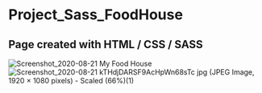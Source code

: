 # Project_Sass_FoodHouse
## Page created with HTML / CSS / SASS
![Screenshot_2020-08-21 My Food House](https://user-images.githubusercontent.com/55487019/90903269-fcf5f600-e3cd-11ea-82fd-bd005685af12.jpg)
![Screenshot_2020-08-21 kTHdjDARSF9AcHpWn68sTc jpg (JPEG Image, 1920 × 1080 pixels) - Scaled (66%)(1)](https://user-images.githubusercontent.com/55487019/90903761-b2c14480-e3ce-11ea-8cd8-3eed64c3c8a0.png)

